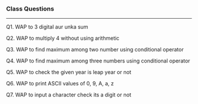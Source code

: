 ### Class Questions
---

Q1. WAP to 3 digital aur unka sum

Q2. WAP to multiply 4 without using arithmetic 

Q3. WAP to find maximum among two number using conditional operator

Q4. WAP to find maximum among three numbers using conditional operator

Q5. WAP to check the given year is leap year or not

Q6. WAP to print ASCII values of 0, 9, A, a, z

Q7. WAP to input a character check its a digit or not
